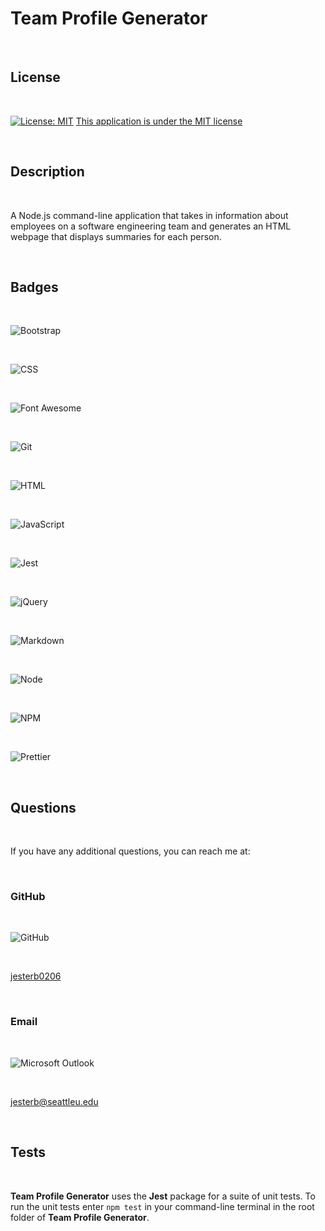 # Team Profile Generator

<br>

## License

<br>

[![License: MIT](https://img.shields.io/badge/License-MIT-yellow.svg)](https://opensource.org/licenses/MIT)
[This application is under the MIT license](https://opensource.org/licenses/MIT)

<br>

## Description

<br>

A Node.js command-line application that takes in information about employees on a software engineering team and generates an HTML webpage that displays summaries for each person.

<br>

## Badges

<br>

![Bootstrap](https://img.shields.io/badge/Bootstrap-563D7C?style=for-the-badge&logo=bootstrap&logoColor=white)

<br>

![CSS](https://img.shields.io/badge/CSS3-1572B6?style=for-the-badge&logo=css3&logoColor=white)

<br>

![Font Awesome](https://img.shields.io/badge/Font_Awesome-339AF0?style=for-the-badge&logo=fontawesome&logoColor=white)

<br>

![Git](https://img.shields.io/badge/GIT-E44C30?style=for-the-badge&logo=git&logoColor=white)

<br>

![HTML](https://img.shields.io/badge/HTML5-E34F26?style=for-the-badge&logo=html5&logoColor=white)

<br>

![JavaScript](https://img.shields.io/badge/JavaScript-323330?style=for-the-badge&logo=javascript&logoColor=F7DF1E)

<br>

![Jest](https://img.shields.io/badge/-jest-%23C21325?style=for-the-badge&logo=jest&logoColor=white)

<br>

![jQuery](https://img.shields.io/badge/jquery-%230769AD.svg?style=for-the-badge&logo=jquery&logoColor=white)

<br>

![Markdown](https://img.shields.io/badge/Markdown-000000?style=for-the-badge&logo=markdown&logoColor=white)

<br>

![Node](https://img.shields.io/badge/Node.js-339933?style=for-the-badge&logo=nodedotjs&logoColor=white)

<br>

![NPM](https://img.shields.io/badge/npm-CB3837?style=for-the-badge&logo=npm&logoColor=white)

<br>

![Prettier](https://img.shields.io/badge/prettier-1A2C34?style=for-the-badge&logo=prettier&logoColor=F7BA3E)

<br>

## Questions

<br>

If you have any additional questions, you can reach me at:

<br>

### GitHub

<br>

![GitHub](https://img.shields.io/badge/GitHub-100000?style=for-the-badge&logo=github&logoColor=white)

<br>

[jesterb0206](https://www.github.com/jesterb0206)

<br>

### Email

<br>

![Microsoft Outlook](https://img.shields.io/badge/Microsoft_Outlook-0078D4?style=for-the-badge&logo=microsoft-outlook&logoColor=white)

<br>

jesterb@seattleu.edu

<br>

## Tests

<br>

**Team Profile Generator** uses the **Jest** package for a suite of unit tests. To run the unit tests enter `npm test` in your command-line terminal in the root folder of **Team Profile Generator**.

<br>
